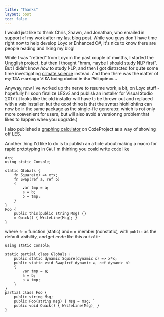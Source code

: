 ```yaml
---
title: "Thanks"
layout: post
toc: false
---
```


I would just like to thank Chris, Shawn, and Jonathan, who emailed in support of my work after my last blog post. While you guys don't have time right now to help develop Loyc or Enhanced C#, it's nice to know there are people reading and liking my blog!

While I was "retired" from Loyc in the past couple of months, I started the [Ungglish](http://ungglish.loyc.net) project, but then I thought "hmm, maybe I should study NLP first". But I didn't know _how_ to study NLP, and then I got distracted for quite some time investigating [climate science](https://medium.com/@qwertie/talking-to-climate-deniers-514177e31888) instead. And then there was the matter of my 13A marriage VISA being denied in the Philippines...

Anyway, now I've worked up the nerve to resume work, a bit, on Loyc stuff - hopefully I'll soon finalize LESv3 and publish an installer for Visual Studio 2017 (it looks like the old installer will have to be thrown out and replaced with a vsix installer, but the good thing is that the syntax highlighting can now be in the same package as the single-file generator, which is not only more convenient for users, but will also avoid a versioning problem that likes to happen when you upgrade.)

I also published a [graphing calculator](https://github.com/qwertie/GraphingCalculator) on CodeProject as a way of showing off LES.

Another thing I'd like to do is to publish an article about making a macro for rapid prototyping in C#. I'm thinking you could write code like

    #rp;
    using static Console;
    
    static Globals {
	    fn Square(x) => x*x;
		fn Swap(ref a, ref b)
		{
			var tmp = a;
			a = b;
			b = tmp;
		}
    }
    Foo {
        public this(public string Msg) {}
        m Quack() { WriteLine(Msg); }
    }

where `fn` = function (static) and `m` = member (nonstatic), with `public` as the default visibility, and get code like this out of it:

    using static Console;
    
    static partial class Globals {
	    public static dynamic Square(dynamic x) => x*x;
		public static void Swap(ref dynamic a, ref dynamic b)
		{
			var tmp = a;
			a = b;
			b = tmp;
		}
    }
    partial class Foo {
	    public string Msg;
        public Foo(string msg) { Msg = msg; }
        public void Quack() { WriteLine(Msg); }
    }
